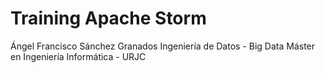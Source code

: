 # Training Apache Storm

Ángel Francisco Sánchez Granados
Ingeniería de Datos - Big Data
Máster en Ingeniería Informática - URJC